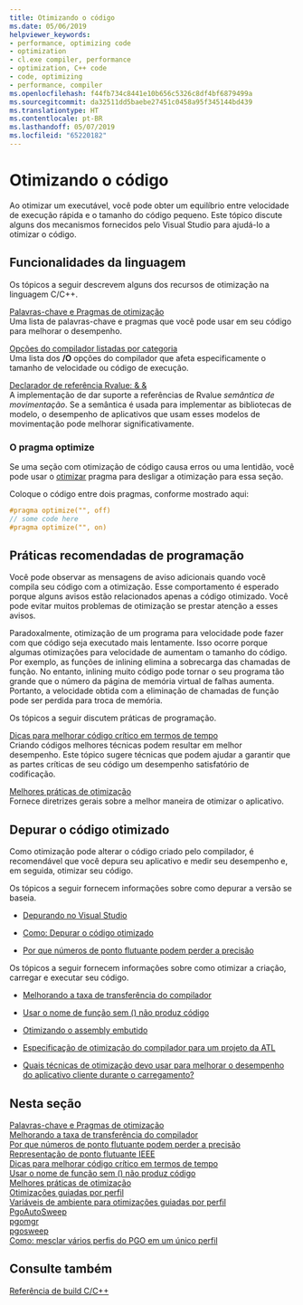 ```yaml
---
title: Otimizando o código
ms.date: 05/06/2019
helpviewer_keywords:
- performance, optimizing code
- optimization
- cl.exe compiler, performance
- optimization, C++ code
- code, optimizing
- performance, compiler
ms.openlocfilehash: f44fb734c8441e10b656c5326c8df4bf6879499a
ms.sourcegitcommit: da32511dd5baebe27451c0458a95f345144bd439
ms.translationtype: HT
ms.contentlocale: pt-BR
ms.lasthandoff: 05/07/2019
ms.locfileid: "65220182"
---
```

# <a name="optimizing-your-code"></a>Otimizando o código

Ao otimizar um executável, você pode obter um equilíbrio entre velocidade de execução rápida e o tamanho do código pequeno. Este tópico discute alguns dos mecanismos fornecidos pelo Visual Studio para ajudá-lo a otimizar o código.

## <a name="language-features"></a>Funcionalidades da linguagem

Os tópicos a seguir descrevem alguns dos recursos de otimização na linguagem C/C++.

[Palavras-chave e Pragmas de otimização](optimization-pragmas-and-keywords.md) \
Uma lista de palavras-chave e pragmas que você pode usar em seu código para melhorar o desempenho.

[Opções do compilador listadas por categoria](reference/compiler-options-listed-by-category.md) \
Uma lista dos **/O** opções do compilador que afeta especificamente o tamanho de velocidade ou código de execução.

[Declarador de referência Rvalue: & &](../cpp/rvalue-reference-declarator-amp-amp.md) \
A implementação de dar suporte a referências de Rvalue *semântica de movimentação*. Se a semântica é usada para implementar as bibliotecas de modelo, o desempenho de aplicativos que usam esses modelos de movimentação pode melhorar significativamente.

### <a name="the-optimize-pragma"></a>O pragma optimize

Se uma seção com otimização de código causa erros ou uma lentidão, você pode usar o [otimizar](../preprocessor/optimize.md) pragma para desligar a otimização para essa seção.

Coloque o código entre dois pragmas, conforme mostrado aqui:

```cpp
#pragma optimize("", off)
// some code here
#pragma optimize("", on)
```

## <a name="programming-practices"></a>Práticas recomendadas de programação

Você pode observar as mensagens de aviso adicionais quando você compila seu código com a otimização. Esse comportamento é esperado porque alguns avisos estão relacionados apenas a código otimizado. Você pode evitar muitos problemas de otimização se prestar atenção a esses avisos.

Paradoxalmente, otimização de um programa para velocidade pode fazer com que código seja executado mais lentamente. Isso ocorre porque algumas otimizações para velocidade de aumentam o tamanho do código. Por exemplo, as funções de inlining elimina a sobrecarga das chamadas de função. No entanto, inlining muito código pode tornar o seu programa tão grande que o número da página de memória virtual de falhas aumenta. Portanto, a velocidade obtida com a eliminação de chamadas de função pode ser perdida para troca de memória.

Os tópicos a seguir discutem práticas de programação.

[Dicas para melhorar código crítico em termos de tempo](tips-for-improving-time-critical-code.md) \
Criando códigos melhores técnicas podem resultar em melhor desempenho. Este tópico sugere técnicas que podem ajudar a garantir que as partes críticas de seu código um desempenho satisfatório de codificação.

[Melhores práticas de otimização](optimization-best-practices.md) \
Fornece diretrizes gerais sobre a melhor maneira de otimizar o aplicativo.

## <a name="debugging-optimized-code"></a>Depurar o código otimizado

Como otimização pode alterar o código criado pelo compilador, é recomendável que você depura seu aplicativo e medir seu desempenho e, em seguida, otimizar seu código.

Os tópicos a seguir fornecem informações sobre como depurar a versão se baseia.

- [Depurando no Visual Studio](/visualstudio/debugger/debugging-in-visual-studio)

- [Como: Depurar o código otimizado](/visualstudio/debugger/how-to-debug-optimized-code)

- [Por que números de ponto flutuante podem perder a precisão](why-floating-point-numbers-may-lose-precision.md)


Os tópicos a seguir fornecem informações sobre como otimizar a criação, carregar e executar seu código.

- [Melhorando a taxa de transferência do compilador](improving-compiler-throughput.md)

- [Usar o nome de função sem () não produz código](using-function-name-without-parens-produces-no-code.md)

- [Otimizando o assembly embutido](../assembler/inline/optimizing-inline-assembly.md)

- [Especificação de otimização do compilador para um projeto da ATL](../atl/reference/specifying-compiler-optimization-for-an-atl-project.md)

- [Quais técnicas de otimização devo usar para melhorar o desempenho do aplicativo cliente durante o carregamento?](../build/dll-frequently-asked-questions.md#mfc_optimization)


## <a name="in-this-section"></a>Nesta seção

[Palavras-chave e Pragmas de otimização](optimization-pragmas-and-keywords.md) \
[Melhorando a taxa de transferência do compilador](improving-compiler-throughput.md) \
[Por que números de ponto flutuante podem perder a precisão](why-floating-point-numbers-may-lose-precision.md) \
[Representação de ponto flutuante IEEE](ieee-floating-point-representation.md) \
[Dicas para melhorar código crítico em termos de tempo](tips-for-improving-time-critical-code.md) \
[Usar o nome de função sem () não produz código](using-function-name-without-parens-produces-no-code.md) \
[Melhores práticas de otimização](optimization-best-practices.md) \
[Otimizações guiadas por perfil](profile-guided-optimizations.md) \
[Variáveis de ambiente para otimizações guiadas por perfil](environment-variables-for-profile-guided-optimizations.md) \
[PgoAutoSweep](pgoautosweep.md) \
[pgomgr](pgomgr.md) \
[pgosweep](pgosweep.md) \
[Como: mesclar vários perfis do PGO em um único perfil](how-to-merge-multiple-pgo-profiles-into-a-single-profile.md)

## <a name="see-also"></a>Consulte também

[Referência de build C/C++](reference/c-cpp-building-reference.md)

